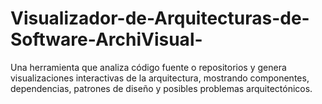 # Visualizador-de-Arquitecturas-de-Software-ArchiVisual-
Una herramienta que analiza código fuente o repositorios y genera visualizaciones interactivas de la arquitectura, mostrando componentes, dependencias, patrones de diseño y posibles problemas arquitectónicos.
